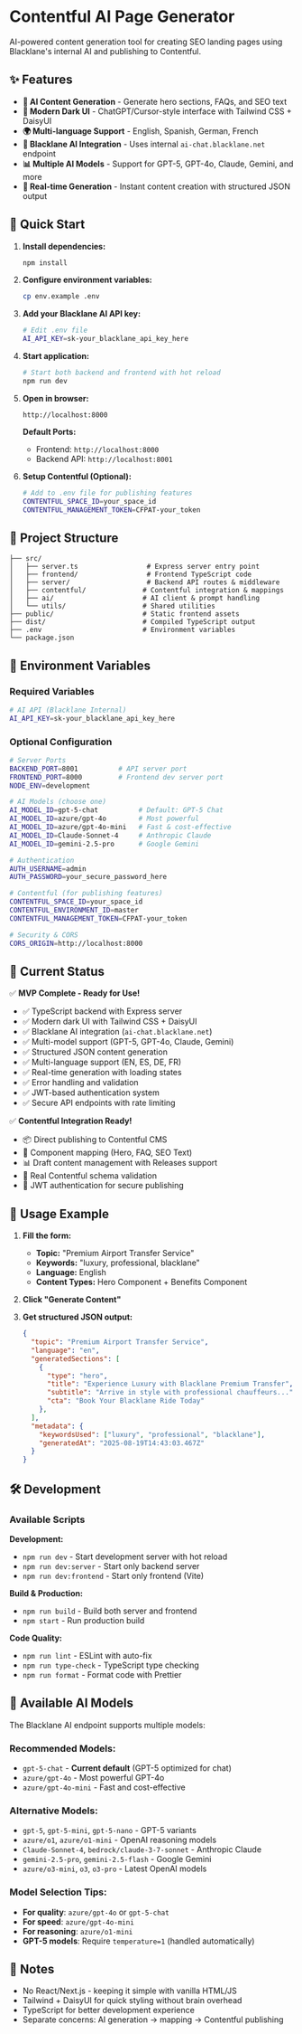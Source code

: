 # Contentful AI Page Generator

AI-powered content generation tool for creating SEO landing pages using Blacklane's internal AI and publishing to Contentful.

## ✨ Features

- **🤖 AI Content Generation** - Generate hero sections, FAQs, and SEO text
- **🎨 Modern Dark UI** - ChatGPT/Cursor-style interface with Tailwind CSS + DaisyUI
- **🌍 Multi-language Support** - English, Spanish, German, French
- **🔗 Blacklane AI Integration** - Uses internal `ai-chat.blacklane.net` endpoint
- **📊 Multiple AI Models** - Support for GPT-5, GPT-4o, Claude, Gemini, and more
- **🚀 Real-time Generation** - Instant content creation with structured JSON output

## 🚀 Quick Start

1. **Install dependencies:**
   ```bash
   npm install
   ```

2. **Configure environment variables:**
   ```bash
   cp env.example .env
   ```
   
3. **Add your Blacklane AI API key:**
   ```bash
   # Edit .env file
   AI_API_KEY=sk-your_blacklane_api_key_here
   ```

4. **Start application:**
   ```bash
   # Start both backend and frontend with hot reload
   npm run dev
   ```

5. **Open in browser:**
   ```
   http://localhost:8000
   ```

   **Default Ports:**
   - Frontend: `http://localhost:8000`
   - Backend API: `http://localhost:8001`

6. **Setup Contentful (Optional):**
   ```bash
   # Add to .env file for publishing features
   CONTENTFUL_SPACE_ID=your_space_id
   CONTENTFUL_MANAGEMENT_TOKEN=CFPAT-your_token
   ```

## 📁 Project Structure

```
├── src/
│   ├── server.ts                 # Express server entry point
│   ├── frontend/                 # Frontend TypeScript code
│   ├── server/                   # Backend API routes & middleware
│   ├── contentful/              # Contentful integration & mappings
│   ├── ai/                      # AI client & prompt handling
│   └── utils/                   # Shared utilities
├── public/                      # Static frontend assets
├── dist/                        # Compiled TypeScript output
├── .env                         # Environment variables
└── package.json
```

## 🔧 Environment Variables

### Required Variables

```bash
# AI API (Blacklane Internal)
AI_API_KEY=sk-your_blacklane_api_key_here
```

### Optional Configuration

```bash
# Server Ports
BACKEND_PORT=8001          # API server port
FRONTEND_PORT=8000         # Frontend dev server port
NODE_ENV=development

# AI Models (choose one)
AI_MODEL_ID=gpt-5-chat          # Default: GPT-5 Chat
AI_MODEL_ID=azure/gpt-4o        # Most powerful
AI_MODEL_ID=azure/gpt-4o-mini   # Fast & cost-effective
AI_MODEL_ID=Claude-Sonnet-4     # Anthropic Claude
AI_MODEL_ID=gemini-2.5-pro      # Google Gemini

# Authentication
AUTH_USERNAME=admin
AUTH_PASSWORD=your_secure_password_here

# Contentful (for publishing features)
CONTENTFUL_SPACE_ID=your_space_id
CONTENTFUL_ENVIRONMENT_ID=master
CONTENTFUL_MANAGEMENT_TOKEN=CFPAT-your_token

# Security & CORS
CORS_ORIGIN=http://localhost:8000

```

## 🎯 Current Status

✅ **MVP Complete - Ready for Use!**
- ✅ TypeScript backend with Express server
- ✅ Modern dark UI with Tailwind CSS + DaisyUI  
- ✅ Blacklane AI integration (`ai-chat.blacklane.net`)
- ✅ Multi-model support (GPT-5, GPT-4o, Claude, Gemini)
- ✅ Structured JSON content generation
- ✅ Multi-language support (EN, ES, DE, FR)
- ✅ Real-time generation with loading states
- ✅ Error handling and validation
- ✅ JWT-based authentication system
- ✅ Secure API endpoints with rate limiting

✅ **Contentful Integration Ready!**
- 📦 Direct publishing to Contentful CMS
- 🎯 Component mapping (Hero, FAQ, SEO Text)
- 📊 Draft content management with Releases support
- 🔄 Real Contentful schema validation
- 🔐 JWT authentication for secure publishing

## 📖 Usage Example

1. **Fill the form:**
   - **Topic:** "Premium Airport Transfer Service"
   - **Keywords:** "luxury, professional, blacklane"
   - **Language:** English
   - **Content Types:** Hero Component + Benefits Component

2. **Click "Generate Content"**

3. **Get structured JSON output:**
   ```json
   {
     "topic": "Premium Airport Transfer Service",
     "language": "en",
     "generatedSections": [
       {
         "type": "hero",
         "title": "Experience Luxury with Blacklane Premium Transfer",
         "subtitle": "Arrive in style with professional chauffeurs...",
         "cta": "Book Your Blacklane Ride Today"
       },
     ],
     "metadata": {
       "keywordsUsed": ["luxury", "professional", "blacklane"],
       "generatedAt": "2025-08-19T14:43:03.467Z"
     }
   }
   ```

## 🛠️ Development

### Available Scripts

**Development:**
- `npm run dev` - Start development server with hot reload
- `npm run dev:server` - Start only backend server
- `npm run dev:frontend` - Start only frontend (Vite)

**Build & Production:**
- `npm run build` - Build both server and frontend
- `npm start` - Run production build

**Code Quality:**
- `npm run lint` - ESLint with auto-fix
- `npm run type-check` - TypeScript type checking
- `npm run format` - Format code with Prettier


## 🤖 Available AI Models

The Blacklane AI endpoint supports multiple models:

### **Recommended Models:**
- `gpt-5-chat` - **Current default** (GPT-5 optimized for chat)
- `azure/gpt-4o` - Most powerful GPT-4o
- `azure/gpt-4o-mini` - Fast and cost-effective

### **Alternative Models:**
- `gpt-5`, `gpt-5-mini`, `gpt-5-nano` - GPT-5 variants
- `azure/o1`, `azure/o1-mini` - OpenAI reasoning models
- `Claude-Sonnet-4`, `bedrock/claude-3-7-sonnet` - Anthropic Claude
- `gemini-2.5-pro`, `gemini-2.5-flash` - Google Gemini
- `azure/o3-mini`, `o3`, `o3-pro` - Latest OpenAI models

### **Model Selection Tips:**
- **For quality**: `azure/gpt-4o` or `gpt-5-chat`
- **For speed**: `azure/gpt-4o-mini`
- **For reasoning**: `azure/o1-mini`
- **GPT-5 models**: Require `temperature=1` (handled automatically)

## 📝 Notes

- No React/Next.js - keeping it simple with vanilla HTML/JS
- Tailwind + DaisyUI for quick styling without brain overhead
- TypeScript for better development experience
- Separate concerns: AI generation → mapping → Contentful publishing
